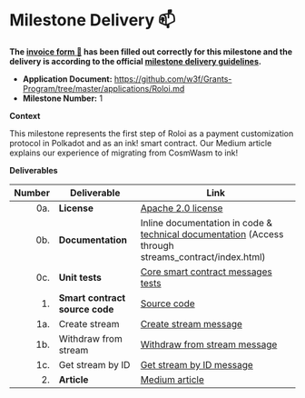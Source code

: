 # Milestone Delivery :mailbox:

**The [invoice form :pencil:](https://docs.google.com/forms/d/e/1FAIpQLSfmNYaoCgrxyhzgoKQ0ynQvnNRoTmgApz9NrMp-hd8mhIiO0A/viewform) has been filled out correctly for this milestone and the delivery is according to the official [milestone delivery guidelines](https://github.com/w3f/Grants-Program/blob/master/docs/milestone-deliverables-guidelines.md).**  

* **Application Document:** https://github.com/w3f/Grants-Program/tree/master/applications/Roloi.md 
* **Milestone Number:** 1

**Context**

This milestone represents the first step of Roloi as a payment customization protocol in Polkadot and as an ink! smart contract. Our Medium article explains our experience of migrating from CosmWasm to ink!

**Deliverables**

| Number | Deliverable | Link |
| -----: | ----------- | ------------- |
| 0a. | **License** | [Apache 2.0 license](https://github.com/RoloiMoney/roloi-polkadot-w3f-grant/blob/main/LICENSE) |
| 0b. | **Documentation** | Inline documentation in code & [technical documentation](https://github.com/RoloiMoney/roloi-polkadot-w3f-grant/tree/main/doc) (Access through streams_contract/index.html) |
| 0c. | **Unit tests** | [Core smart contract messages tests](https://github.com/RoloiMoney/roloi-polkadot-w3f-grant/blob/main/lib.rs) |
| 1. | **Smart contract source code** | [Source code](https://github.com/RoloiMoney/roloi-polkadot-w3f-grant) |  
| 1a. | Create stream | [Create stream message](https://github.com/RoloiMoney/roloi-polkadot-w3f-grant/blob/main/lib.rs)  |  
| 1b. | Withdraw from stream | [Withdraw from stream message](https://github.com/RoloiMoney/roloi-polkadot-w3f-grant/blob/main/lib.rs) |  
| 1c. | Get stream by ID | [Get stream by ID message](https://github.com/RoloiMoney/roloi-polkadot-w3f-grant/blob/main/lib.rs) |  
| 2. | **Article** | [Medium article](https://medium.com/@RoloiMoney/cosmwasm-to-ink-beyond-the-cosmos-e4920604f9cb) |
